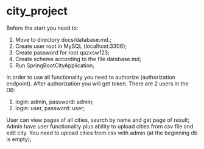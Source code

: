 # city_project
Before the start you need to:
1. Move to directory docs/database.md.;
2. Create user root in MySQL (localhost:3306);
3. Create password for root qazxsw123;
4. Create scheme according to the file database.md;
5. Run SpringBootCityApplication;


In order to use all functionality you need to authorize (authorization endpoint).
After authorization you will get token.
There are 2 users in the DB:
1. login: admin, password: admin;
2. login: user, password: user;

User can view pages of all cities, search by name and get page of result;
Admin have user functionality plus ability to upload cities from csv file and edit city.
You need to upload cities from csv with admin (at the beginning db is empty);
